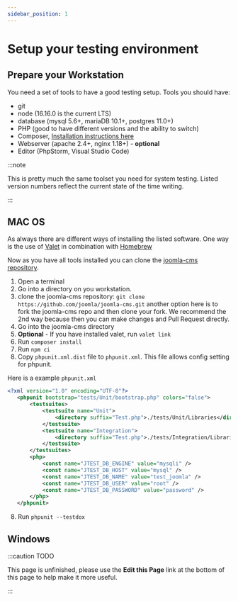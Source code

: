 ```yaml
---
sidebar_position: 1
---
```



Setup your testing environment
===============

## Prepare your Workstation

You need a set of tools to have a good testing setup. Tools you should have:

* git
* node (16.16.0 is the current LTS)
* database (mysql 5.6+, mariaDB 10.1+, postgres 11.0+)
* PHP (good to have different versions and the ability to switch)
* Composer, [Installation instructions here](https://getcomposer.org/doc/00-intro.md#installation-linux-unix-macos)
* Webserver (apache 2.4+, nginx 1.18+) - **optional**
* Editor (PhpStorm, Visual Studio Code)

:::note

This is pretty much the same toolset you need for system testing. Listed version numbers reflect the current state of the time writing.

:::

## MAC OS

As always there are different ways of installing the listed software. One way is the use of [Valet](https://laravel.com/docs/9.x/valet) in combination with [Homebrew](https://brew.sh/)

Now as you have all tools installed you can clone the [joomla-cms repository](https://github.com/joomla/joomla-cms).

1. Open a terminal
2. Go into a directory on you workstation.
3. clone the joomla-cms repository: ```git clone https://github.com/joomla/joomla-cms.git``` another option here is to fork the joomla-cms repo and then clone your fork. We recommend the 2nd way because then you can make changes and Pull Request directly.
4. Go into the joomla-cms directory
5. **Optional** - If you have installed valet, run ```valet link```
5. Run ```composer install```
6. Run ```npm ci```
7. Copy ```phpunit.xml.dist``` file to ```phpunit.xml```. This file allows config setting for phpunit.

 Here is a example ```phpunit.xml```

 ```xml
 <?xml version="1.0" encoding="UTF-8"?>
    <phpunit bootstrap="tests/Unit/bootstrap.php" colors="false">
	    <testsuites>
		    <testsuite name="Unit">
			    <directory suffix="Test.php">./tests/Unit/Libraries</directory>
		    </testsuite>
		    <testsuite name="Integration">
			    <directory suffix="Test.php">./tests/Integration/Libraries</directory>
		    </testsuite>
	    </testsuites>
        <php>
            <const name="JTEST_DB_ENGINE" value="mysqli" />
            <const name="JTEST_DB_HOST" value="mysql" />
            <const name="JTEST_DB_NAME" value="test_joomla" />
            <const name="JTEST_DB_USER" value="root" />
            <const name="JTEST_DB_PASSWORD" value="password" />
        </php>
    </phpunit>
 ```

8. Run ```phpunit --testdox```
 


## Windows




:::caution TODO

This page is unfinished, please use the **Edit this Page** link at the bottom of this page to help make it more useful.

:::
